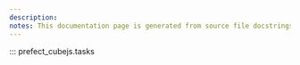 ```yaml
---
description: 
notes: This documentation page is generated from source file docstrings.
---
```


::: prefect_cubejs.tasks